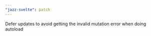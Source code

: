 ```yaml
---
"jazz-svelte": patch
---
```


Defer updates to avoid getting the invalid mutation error when doing autoload
